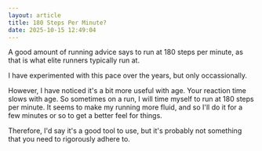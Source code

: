 ```yaml
---
layout: article
title: 180 Steps Per Minute?
date: 2025-10-15 12:49:04
---
```

A﻿ good amount of running advice says to run at 180 steps per minute, as that is what elite runners typically run at.

I﻿ have experimented with this pace over the years, but only occassionally.

H﻿owever, I have noticed it's a bit more useful with age.  Your reaction time slows with age.  So sometimes on a run, I will time myself to run at 180 steps per minute.  It seems to make my running more fluid, and so I'll do it for a few minutes or so to get a better feel for things.

T﻿herefore, I'd say it's a good tool to use, but it's probably not something that you need to rigorously adhere to.